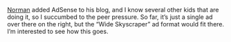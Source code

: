 [Norman](http://atlasbrandview.blogspot.com/) added AdSense to his blog,
and I know several other kids that are doing it, so I succumbed to the
peer pressure. So far, it’s just a single ad over there on the right,
but the “Wide Skyscraper” ad format would fit there. I’m interested to
see how this goes.
